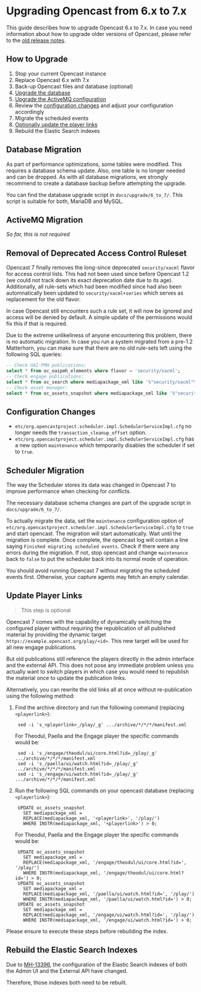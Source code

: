 Upgrading Opencast from 6.x to 7.x
==================================

This guide describes how to upgrade Opencast 6.x to 7.x. In case you need information about how to upgrade older
versions of Opencast, please refer to the [old release notes](https://docs.opencast.org).

How to Upgrade
--------------

1. Stop your current Opencast instance
2. Replace Opencast 6.x with 7.x
3. Back-up Opencast files and database (optional)
4. [Upgrade the database](#database-migration)
5. [Upgrade the ActiveMQ configuration](#activemq-migration)
6. Review the [configuration changes](#configuration-changes) and adjust your configuration accordingly
7. Migrate the scheduled events
8. [Optionally update the player links](#update-player-links)
9. Rebuild the Elastic Search indexes

Database Migration
------------------

As part of performance optimizations, some tables were modified. This requires a database schema update. Also, one table
is no longer needed and can be dropped. As with all database migrations, we strongly recommend to create a database
backup before attempting the upgrade.

You can find the database upgrade script in `docs/upgrade/6_to_7/`. This script is suitable for both, MariaDB and
MySQL.


ActiveMQ Migration
------------------

*So far, this is not required*


Removal of Deprecated Access Control Ruleset
--------------------------------------------

Opencast 7 finally removes the long-since deprecated `security/xacml` flavor for access control lists. This had not been
used since before Opencast 1.2 (we could not track down its exact deprecation date due to its age). Additionally, all
rule-sets which had been modified since had also been automnatically been updated to `security/xacml+series` which
serves as replacement for the old flavor.

In case Opencast still encounters such a rule set, it will now be ignored and access will be denied by default. A simple
update of the permissions would fix this if that is required.

Due to the extreme unlikeliness of anyone encountering this problem, there is no automatic migration. In case you run a
system migrated from a pre-1.2 Matterhorn, you can make sure that there are no old rule-sets left using the following
SQL queries:

```sql
-- Check OAI-PMH publications:
select * from oc_oaipmh_elements where flavor = 'security/xacml';
-- Check engage publications:
select * from oc_search where mediapackage_xml like '%"security/xacml"%';
-- Check asset manager:
select * from oc_assets_snapshot where mediapackage_xml like '%"security/xacml"%';
```


Configuration Changes
---------------------

- `etc/org.opencastproject.scheduler.impl.SchedulerServiceImpl.cfg` no longer needs the `transaction_cleanup_offset`
  option.
- `etc/org.opencastproject.scheduler.impl.SchedulerServiceImpl.cfg` has a new option `maintenance` which temporarily
  disables the scheduler if set to `true`.

Scheduler Migration
-------------------

The way the Scheduler stores its data was changed in Opencast 7 to improve performance when checking for conflicts.

The necessary database schema changes are part of the upgrade script in `docs/upgrade/6_to_7/`.

To actually migrate the data, set the `maintenance` configuration option of
`etc/org.opencastproject.scheduler.impl.SchedulerServiceImpl.cfg` to `true` and start opencast. The migration will start
automatically. Wait until the migration is complete. Once complete, the opencast log will contain a line saying
`Finished migrating scheduled events`. Check if there were any errors during the migration. If not, stop opencast and
change `maintenance` back to `false` to put the scheduler back into its normal mode of operation.

You should avoid running Opencast 7 without migrating the scheduled events first. Otherwise, your capture agents may
fetch an empty calendar.


Update Player Links
-------------------

> This step is optional

Opencast 7 comes with the capability of dynamically switching the configured player without requiring the republication
of all published material by providing the dynamic target `https://example.opencast.org/play/<id>`. This new target
will be used for all new engage publications.

But old publications still reference the players directly in the admin interface and the external API. This does not
pose any immediate problem unless you actually want to switch players in which case you would need to republish the
material once to update the publication links.

Alternatively, you can rewrite the old links all at once without re-publication using the following method:

1. Find the archive directory and run the following command (replacing `<playerlink>`):

        sed -i 's_<playerlink>_/play/_g' .../archive/*/*/*/manifest.xml

    For Theodul, Paella and the Engage player the specific commands would be:

        sed -i 's_/engage/theodul/ui/core.html?id=_/play/_g' .../archive/*/*/*/manifest.xml
        sed -i 's_/paella/ui/watch.html?id=_/play/_g' .../archive/*/*/*/manifest.xml
        sed -i 's_/engage/ui/watch.html?id=_/play/_g' .../archive/*/*/*/manifest.xml

2. Run the following SQL commands on your opencast database (replacing `<playerlink>`):

        UPDATE oc_assets_snapshot
          SET mediapackage_xml =
          REPLACE(mediapackage_xml, '<playerlink>', '/play/')
          WHERE INSTR(mediapackage_xml, '<playerlink>') > 0;

    For Theodul, Paella and the Engage player the specific commands would be:

        UPDATE oc_assets_snapshot
          SET mediapackage_xml =
          REPLACE(mediapackage_xml, '/engage/theodul/ui/core.html?id=', '/play/')
          WHERE INSTR(mediapackage_xml, '/engage/theodul/ui/core.html?id=') > 0;
        UPDATE oc_assets_snapshot
          SET mediapackage_xml =
          REPLACE(mediapackage_xml, '/paella/ui/watch.html?id=', '/play/')
          WHERE INSTR(mediapackage_xml, '/paella/ui/watch.html?id=') > 0;
        UPDATE oc_assets_snapshot
          SET mediapackage_xml =
          REPLACE(mediapackage_xml, '/engage/ui/watch.html?id=', '/play/')
          WHERE INSTR(mediapackage_xml, '/engage/ui/watch.html?id=') > 0;

Please ensure to execute these steps before rebuilding the index.


Rebuild the Elastic Search Indexes
----------------------------------

Due to [MH-13396](https://opencast.jira.com/browse/MH-13396), the configuration of the Elastic Search indexes of both
the Admin UI and the External API have changed.

Therefore, those indexes both need to be rebuilt.
